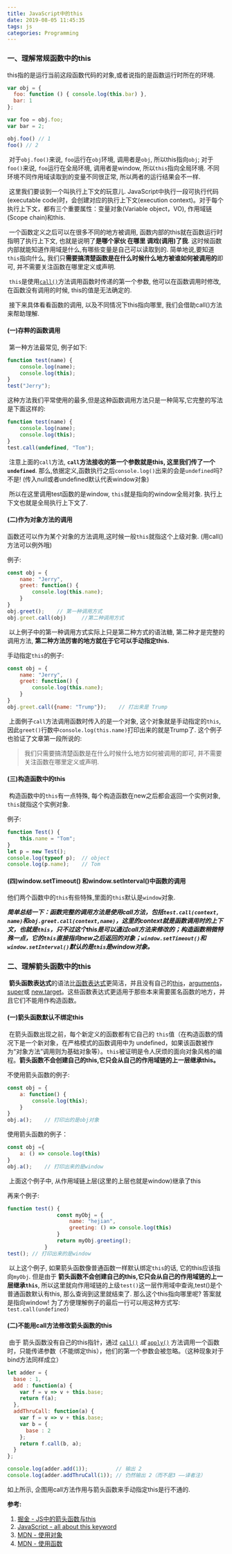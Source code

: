 ```yaml
---
title: JavaScript中的this
date: 2019-08-05 11:45:35
tags: js
categories: Programming
---
```


###	一、理解常规函数中的this

​		this指的是运行当前这段函数代码的对象,或者说指的是函数运行时所在的环境. 

```javascript
var obj = {
  foo: function () { console.log(this.bar) },
  bar: 1
};

var foo = obj.foo;
var bar = 2;

obj.foo() // 1
foo() // 2
```

​		对于``obj.foo()``来说, `foo`运行在`obj`环境, 调用者是`obj`, 所以this指向`obj`; 对于`foo()`来说, `foo`运行在全局环境,  调用者是window, 所以`this`指向全局环境. 不同环境不同作用域读取到的变量不同很正常, 所以两者的运行结果会不一样.

​		这里我们要谈到一个叫执行上下文的玩意儿. JavaScript中执行一段可执行代码(executable code)时，会创建对应的执行上下文(execution context)。对于每个执行上下文，都有三个重要属性：变量对象(Variable object，VO), 作用域链(Scope chain)和this.

​		一个函数定义之后可以在很多不同的地方被调用,  函数内部的this就在函数运行时指明了执行上下文, 也就是说明了**是哪个家伙 在哪里 调戏(调用)了我**. 这时候函数内部就能知道作用域是什么,有哪些变量是自己可以读取到的. 简单地说,要知道`this`指向什么, 我们只**需要搞清楚函数是在什么时候什么地方被谁如何被调用的**即可, 并不需要关注函数在哪里定义或声明.

​		`this`是使用[`call()`](https://developer.mozilla.org/zh-CN/docs/Web/JavaScript/Reference/Global_Objects/Function/call)方法调用函数时传递的第一个参数, 他可以在函数调用时修改, 在函数没有调用的时候, this的值是无法确定的.

​		接下来具体看看函数的调用, 以及不同情况下this指向哪里, 我们会借助call()方法来帮助理解.

####	(一)存粹的函数调用

​		第一种方法最常见, 例子如下:

```javascript
function test(name) {
	console.log(name);
    console.log(this);
}
test("Jerry");
```

​		这种方法我们平常使用的最多,但是这种函数调用方法只是一种简写,它完整的写法是下面这样的:

```javascript
function test(name) {
    console.log(name);
    console.log(this);
}
test.call(undefined, "Tom");	
```

​		注意上面的`call`方法, **`call`方法接收的第一个参数就是this, 这里我们传了一个`undefined`**. 那么,依据定义,函数执行之后`console.log()`出来的会是`undefined`吗? 不是! (传入null或者undefined默认代表window对象)

​		所以在这里调用test函数的是window, `this`就是指向的window全局对象. 执行上下文也就是全局执行上下文了. 

####	 (二)作为对象方法的调用

​		函数还可以作为某个对象的方法调用,这时候一般`this`就指这个上级对象. (用call()方法可以例外哦)

例子:

```javascript
const obj = {
    name: "Jerry",
    greet: function() {
        console.log(this.name);
	}
}
obj.greet();	// 第一种调用方式
obj.greet.call(obj) 	//第二种调用方式
```

​		以上例子中的第一种调用方式实际上只是第二种方式的语法糖, 第二种才是完整的调用方法, **第二种方法厉害的地方就在于它可以手动指定this.**

手动指定`this`的例子:

```javascript
const obj = {
    name: "Jerry",
    greet: function() {
		console.log(this.name);
    }
}
obj.greet.call({name: "Trump"}); 	// 打出来是 Trump
```

​		上面例子`call`方法调用函数时传入的是一个对象, 这个对象就是手动指定的`this`, 因此`greet()`行数中`console.log(this.name)`打印出来的就是Trump了. 这个例子也验证了文章第一段所说的:

> 我们只需要搞清楚函数是在什么时候什么地方如何被调用的即可, 并不需要关注函数在哪里定义或声明.



####	(三)构造函数中的this

​		构造函数中的`this`有一点特殊, 每个构造函数在new之后都会返回一个实例对象, `this`就指这个实例对象.

例子:

```javascript
function Test() {
	this.name = "Tom";
}
let p = new Test();
console.log(typeof p); 	// object
console.log(p.name); 	// Tom
```

#### 	(四)window.setTimeout() 和window.setInterval()中函数的调用

​		他们两个函数中的`this`有些特殊,里面的`this`默认是`window`对象.

​		***简单总结一下：函数完整的调用方法是使用call方法，包括`test.call(context, name)`和`obj.greet.call(context,name)`，这里的context就是函数调用时的上下文，也就是`this`，只不过这个this是可以通过call方法来修改的；构造函数稍微特殊一点，它的`this`直接指向new之后返回的对象；`window.setTimeout()`和`window.setInterval()`默认的是`this`是window对象。***

### 二、理解箭头函数中的this

​		**箭头函数表达式**的语法比[函数表达式](https://developer.mozilla.org/zh-CN/docs/Web/JavaScript/Reference/Operators/function)更简洁，并且没有自己的[this](https://developer.mozilla.org/zh-CN/docs/Web/JavaScript/Reference/Operators/this)，[arguments](https://developer.mozilla.org/zh-CN/docs/Web/JavaScript/Reference/Functions/arguments)，[super](https://developer.mozilla.org/zh-CN/docs/Web/JavaScript/Reference/Operators/super)或 [new.target](https://developer.mozilla.org/zh-CN/docs/Web/JavaScript/Reference/Operators/new.target)。这些函数表达式更适用于那些本来需要匿名函数的地方，并且它们不能用作构造函数。

####	(一)箭头函数默认不绑定this

​		在箭头函数出现之前，每个新定义的函数都有它自己的 `this`值（在构造函数的情况下是一个新对象，在严格模式的函数调用中为 undefined，如果该函数被作为“对象方法”调用则为基础对象等）。`this`被证明是令人厌烦的面向对象风格的编程。**箭头函数不会创建自己的this,它只会从自己的作用域链的上一层继承this。**

不使用箭头函数的例子:

```javascript
const obj = {
    a: function() {
        console.log(this);
    }
}
obj.a();	// 打印出的是obj对象
```

使用箭头函数的例子：

```javascript
const obj ={
    a: () => console.log(this)
}
obj.a();	// 打印出来的是window
```

​		上面这个例子中, 从作用域链上层(这里的上层也就是window)继承了this

再来个例子:

```javascript
function test() {
                const myObj = {
                    name: "hejian",
                    greeting: () => console.log(this)
                }
                return myObj.greeting();
            }
test();	// 打印出来的是window
```

​		以上这个例子, 如果箭头函数像普通函数一样默认绑定`this`的话, 它的this应该指向`myObj`. 但是由于 **箭头函数不会创建自己的this,它只会从自己的作用域链的上一层继承`this`**,  所以这里就向作用域链的上级`test()`这一层作用域中查询,test()是个普通函数默认有this, 那么查询到这里就结束了. 那么这个this指向哪里呢? 答案就是指向window! 为了方便理解例子的最后一行可以用这种方式写: `test.call(undefined)`

#### (二)不能用call方法修改箭头函数的this

​		由于 箭头函数没有自己的this指针，通过 [`call()`](https://developer.mozilla.org/zh-CN/docs/Web/JavaScript/Reference/Global_Objects/Function/call) *或* [`apply()`](https://developer.mozilla.org/zh-CN/docs/Web/JavaScript/Reference/Global_Objects/Function/apply) 方法调用一个函数时，只能传递参数（不能绑定this），他们的第一个参数会被忽略。（这种现象对于bind方法同样成立）

```javascript
let adder = {
  base : 1,
  add : function(a) {
    var f = v => v + this.base;
    return f(a);
  },
  addThruCall: function(a) {
    var f = v => v + this.base;
    var b = {
      base : 2
    };        
    return f.call(b, a);
  }
};

console.log(adder.add(1));         // 输出 2
console.log(adder.addThruCall(1)); // 仍然输出 2（而不是3 ——译者注）
```

如上所示, 企图用call方法作用与箭头函数来手动指定this是行不通的.



**参考:**

1. [掘金 \- JS中的箭头函数与this](https://juejin.im/post/5aa1eb056fb9a028b77a66fd)
2. [JavaScript - all about this keyword](https://codeburst.io/all-about-this-and-new-keywords-in-javascript-38039f71780c)
3. [MDN \- 使用对象](https://developer.mozilla.org/zh-CN/docs/Web/JavaScript/Guide/Functions)
4. [MDN \- 使用函数](https://developer.mozilla.org/zh-CN/docs/Web/JavaScript/Guide/Working_with_Objects)

